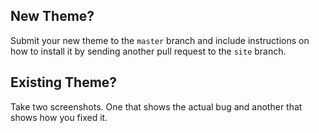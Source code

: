 ## New Theme?

Submit your new theme to the `master` branch and include instructions on how to install it by sending another pull request to the `site` branch.

## Existing Theme?

Take two screenshots. One that shows the actual bug and another that shows how you fixed it.